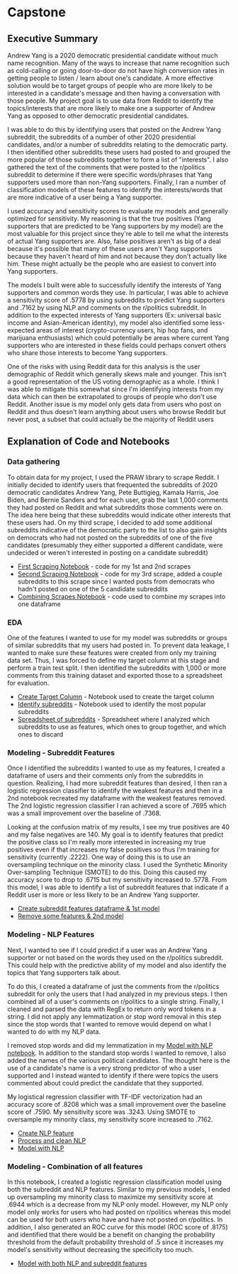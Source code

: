 # Capstone

## Executive Summary
Andrew Yang is a 2020 democratic presidential candidate without much name recognition. Many of the ways to increase that name recognition such as cold-calling or going door-to-door do not have high conversion rates in getting people to listen / learn about one's candidate. A more effective solution would be to target groups of people who are more likely to be interested in a candidate's message and then having a conversation with those people. My project goal is to use data from Reddit to identify the topics/interests that are more likely to make one a supporter of Andrew Yang as opposed to other democratic presidential candidates.

I was able to do this by identifying users that posted on the Andrew Yang subreddit, the subreddits of a number of other 2020 presidential candidates, and/or a number of subreddits relating to the democratic party. I then identified other subreddits these users had posted to and grouped the more popular of those subreddits together to form a list of "interests". I also gathered the text of the comments that were posted to the r/politics subreddit to determine if there were specific words/phrases that Yang supporters used more than non-Yang supporters. Finally, I ran a number of classification models of these features to identify the interests/words that are more indicative of a user being a Yang supporter.

I used accuracy and sensitivity scores to evaluate my models and generally optimized for sensitivity. My reasoning is that the true positives (Yang supporters that are predicted to be Yang supporters by my model) are the most valuable for this project since they're able to tell me what the interests of actual Yang supporters are. Also, false positives aren't as big of a deal because it's possible that many of these users aren't Yang supporters because they haven't heard of him and not because they don't actually like him. These might actually be the people who are easiest to convert into Yang supporters.

The models I built were able to successfully identify the interests of Yang supporters and common words they use. In particular, I was able to achieve a sensitivity score of .5778 by using subreddits to predict Yang supporters and .7162 by using NLP and comments on the r/politics subreddit. In addition to the expected interests of Yang supporters (Ex: universal basic income and Asian-American identity), my model also identified some less-expected areas of interest (crypto-currency users, hip hop fans, and marijuana enthusiasts) which could potentially be areas where current Yang supporters who are interested in these fields could perhaps convert others who share those interests to become Yang supporters.

One of the risks with using Reddit data for this analysis is the user demographic of Reddit which generally skews male and younger. This isn't a good representation of the US voting demographic as a whole. I think I was able to mitigate this somewhat since I'm identifying interests from my data which can then be extrapolated to groups of people who don't use Reddit. Another issue is my model only gets data from users who post on Reddit and thus doesn't learn anything about users who browse Reddit but never post, a subset that could actually be the majority of Reddit users

## Explanation of Code and Notebooks

### Data gathering
To obtain data for my project, I used the PRAW library to scrape Reddit. I initially decided to identify users that frequented the subreddits of 2020 democratic candidates Andrew Yang, Pete Buttigieg, Kamala Harris, Joe Biden, and Bernie Sanders and for each user, grab the last 1,000 comments they had posted on Reddit and what subreddits those comments were on. The idea here being that these subreddits would indicate other interests that these users had. On my third scrape, I decided to add some additional subreddits indicative of the democratic party to the list to also gain insights on democrats who had not posted on the subreddits of one of the five candidates (presumably they either supported a different candidate, were undecided or weren't interested in posting on a candidate subreddit)

* [First Scraping Notebook](01_First_Scraping_Notebook.ipynb) - code for my 1st and 2nd scrapes
* [Second Scraping Notebook](02_Second_Scraping_Notebook.ipynb) - code for my 3rd scrape, added a couple subreddits to this scrape since I wanted posts from democrats who hadn't posted on one of the 5 candidate subreddits
* [Combining Scrapes Notebook](03_Combine_Scrapes.ipynb) - code used to combine my scrapes into one dataframe

### EDA
One of the features I wanted to use for my model was subreddits or groups of similar subreddits that my users had posted in. To prevent data leakage, I wanted to make sure these features were created from only my training data set. Thus, I was forced to define my target column at this stage and perform a train test split. I then identified the subreddits with 1,000 or more comments from this training dataset and exported those to a spreadsheet for evaluation.

* [Create Target Column](04_Create_Target_Column.ipynb) - Notebook used to create the target column
* [Identify subreddits](05_Subreddit_Group) - Notebook used to identify the most popular subreddits
* [Spreadsheet of subreddits](fin_subreddit_group.numbers) - Spreadsheet where I analyzed which subreddits to use as features, which ones to group together, and which ones to discard

### Modeling - Subreddit Features
Once I identified the subreddits I wanted to use as my features, I created a dataframe of users and their comments only from the subreddits in question. Realizing, I had more subreddit features than desired, I then ran a logistic regression classifier to identify the weakest features and then in a 2nd notebook recreated my dataframe with the weakest features removed. The 2nd logistic regression classifier I ran achieved a score of .7695 which was a small improvement over the baseline of .7368.

Looking at the confusion matrix of my results, I see my true positives are 40 and my false negatives are 140. My goal is to identify features that predict the positive class so I'm really more interested in increasing my true positives even if that increases my false positives so thus I'm training for sensitivity (currently .2222). One way of doing this is to use an oversampling technique on the minority class. I used the Synthetic Minority Over-sampling Technique (SMOTE) to do this. Doing this caused my accuracy score to drop to .6715 but my sensitivity increased to .5778. From this model, I was able to identify a list of subreddit features that indicate if a Reddit user is more or less likely to be an Andrew Yang supporter.

* [Create subreddit features dataframe & 1st model](06_Subreddit_Features_&_First_Model.ipynb)
* [Remove some features & 2nd model](07_Remove_features_&_2nd_model.ipynb)

### Modeling - NLP Features
Next, I wanted to see if I could predict if a user was an Andrew Yang supporter or not based on the words they used on the r/politics subreddit. This could help with the predictive ability of my model and also identify the topics that Yang supporters talk about.

To do this, I created a dataframe of just the comments from the r/politics subreddit for only the users that I had analyzed in my previous steps. I then combined all of a user's comments on r/politics to a single string. Finally, I cleaned and parsed the data with RegEx to return only word tokens in a string. I did not apply any lemmatization or stop word removal in this step since the stop words that I wanted to remove would depend on what I wanted to do with my NLP data.

I removed stop words and did my lemmatization in my [Model with NLP notebook](10_NLP_model.ipynb). In addition to the standard stop words I wanted to remove, I also added the names of the various political candidates. The thought here is the use of a candidate's name is a very strong predictor of who a user supported and I instead wanted to identify if there were topics the users commented about could predict the candidate that they supported. 

My logistical regression classifier with TF-IDF vectorization had an accuracy score of .8208 which was a small improvement over the baseline score of .7590. My sensitivity score was .3243. Using SMOTE to oversample my minority class, my sensitivity score increased to .7162.

* [Create NLP feature](08_Create_NLP_features.ipynb)
* [Process and clean NLP](09_Process_&_Clean_NLP.ipynb)
* [Model with NLP](10_NLP_model.ipynb)

### Modeling - Combination of all features
In this notebook, I created a logistic regression classification model using both the subreddit and NLP features. Similar to my previous models, I ended up oversampling my minority class to maximize my sensitivity score at .6944 which is a decrease from my NLP only model. However, my NLP only model only works for users who had posted on r/politics whereas this model can be used for both users who have and have not posted on r/politics. In addition, I also generated an ROC curve for this model (ROC score of .8175) and identified that there would be a benefit on changing the probability threshold from the default probability threshold of .5 since it increases my model's sensitivity without decreasing the specificity too much.

* [Model with both NLP and subreddit features](11_Model_subreddit_&_NLP.ipynb)




